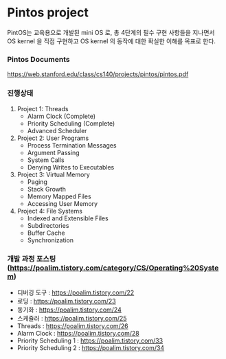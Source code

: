 # Pintos project  
PintOS는 교육용으로 개발된 mini OS 로, 총 4단계의 필수 구현 사항들을 지나면서 OS kernel 을 직접 구현하고 OS kernel 의 동작에 대한 확실한 이해를 목표로 한다.

### Pintos Documents 
https://web.stanford.edu/class/cs140/projects/pintos/pintos.pdf

### 진행상태
1. Project 1: Threads
    + Alarm Clock (Complete)
    + Priority Scheduling (Complete)
    + Advanced Scheduler
2. Project 2: User Programs
    + Process Termination Messages
    + Argument Passing
    + System Calls
    + Denying Writes to Executables
3. Project 3: Virtual Memory
    + Paging
    + Stack Growth
    + Memory Mapped Files
    + Accessing User Memory
4. Project 4: File Systems
    + Indexed and Extensible Files
    + Subdirectories
    + Buffer Cache
    + Synchronization

### 개발 과정 포스팅 (https://poalim.tistory.com/category/CS/Operating%20System)
+ 디버깅 도구 : https://poalim.tistory.com/22
+ 로딩 : https://poalim.tistory.com/23
+ 동기화 : https://poalim.tistory.com/24
+ 스케쥴러 : https://poalim.tistory.com/25
+ Threads : https://poalim.tistory.com/26
+ Alarm Clock : https://poalim.tistory.com/28
+ Priority Scheduling 1 : https://poalim.tistory.com/33
+ Priority Scheduling 2 : https://poalim.tistory.com/34
